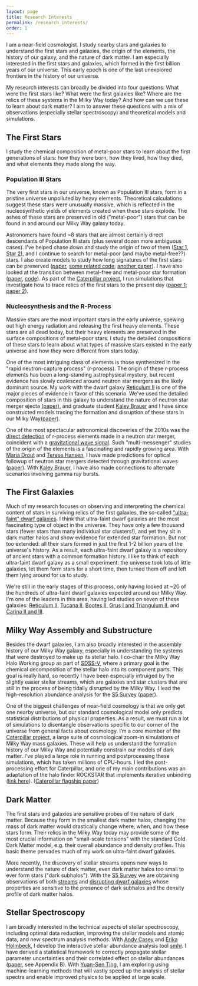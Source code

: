 ```yaml
---
layout: page
title: Research Interests
permalink: /research_interests/
order: 1
---
```

I am a near-field cosmologist.
I study nearby stars and galaxies to understand the first stars and galaxies, the origin of the elements, the history of our galaxy, and the nature of dark matter.
I am especially interested in the first stars and galaxies, which formed in the first billion years of our universe.
This early epoch is one of the last unexplored frontiers in the history of our universe.

My research interests can broadly be divided into four questions: What were the first stars like? What were the first galaxies like? Where are the relics of these systems in the Milky Way today? And how can we use these to learn about dark matter?
I aim to answer these questions with a mix of observations (especially stellar spectroscopy) and theoretical models and simulations.


## The First Stars

I study the chemical composition of metal-poor stars to learn about the first generations of stars: how they were born, how they lived, how they died, and what elements they made along the way.

### Population III Stars
The very first stars in our universe, known as Population III stars, form in a pristine universe unpolluted by heavy elements.
Theoretical calculations suggest these stars were unusually massive, which is reflected in the nucleosynthetic yields of elements created when these stars explode.
The ashes of these stars are preserved in old ("metal-poor") stars that can be found in and around our Milky Way galaxy today.

Astronomers have found ~8 stars that are almost certainly direct descendants of Population III stars (plus several dozen more ambiguous cases).
I've helped chase down and study the origin of two of them ([Star 1](https://arxiv.org/abs/1507.01973), [Star 2](https://arxiv.org/abs/1810.01228)), and I continue to search for metal-poor (and maybe metal-free??) stars.
I also create models to study how long signatures of the first stars can be preserved ([paper](https://arxiv.org/abs/1508.06137), [some related code](https://github.com/alexji/SN_model); [another paper](https://arxiv.org/abs/1801.05044)).
I have also looked at the transition between metal-free and metal-poor star formation ([paper](https://arxiv.org/abs/1307.2239), [code](https://github.com/alexji/dust)).
As part of the [Caterpillar project](http://www.caterpillarproject.org), I run simulations that investigate how to trace relics of the first stars to the present day ([paper 1](https://arxiv.org/abs/1611.00759); [paper 2](https://arxiv.org/abs/1712.03967)).

### Nucleosynthesis and the R-Process

Massive stars are the most important stars in the early universe, spewing out high energy radiation and releasing the first heavy elements.
These stars are all dead today, but their heavy elements are preserved in the surface compositions of metal-poor stars.
I study the detailed compositions of these stars to learn about what types of massive stars existed in the early universe and how they were different from stars today.

One of the most intriguing class of elements is those synthesized in the "rapid neutron-capture process" (r-process).
The origin of these r-process elements has been a long-standing astrophysical mystery, but recent evidence has slowly coalesced around neutron star mergers as the likely dominant source.
My work with the dwarf galaxy [Reticulum II](https://www.nature.com/articles/nature17425) is one of the major pieces of evidence in favor of this scenario.
We've used the detailed composition of stars in this galaxy to understand the nature of neutron star merger ejecta [(paper)](https://arxiv.org/abs/1802.07272),
and graduate student [Kaley Brauer](http://www.mit.edu/~kbrauer/) and I have since constructed models tracing the formation and disruption of these stars in our Milky Way[(paper)](https://arxiv.org/abs/1809.05539).

One of the most spectacular astronomical discoveries of the 2010s was the [direct detection](https://arxiv.org/abs/1710.05443) of r-process elements made in a neutron star merger, coincident with a [gravitational wave signal](https://journals.aps.org/prl/abstract/10.1103/PhysRevLett.119.161101).
Such "multi-messenger" studies of the origin of the elements is a fascinating and rapidly growing area.
With [Maria Drout](https://www.astro.utoronto.ca/~drout/) and [Terese Hansen](https://www.teresehansen.com/), I have made predictions for optical followup of neutron star mergers detected through gravitational waves ([paper](https://arxiv.org/abs/1905.01814)).
With [Kaley Brauer](http://www.mit.edu/~kbrauer/), I have also made connections to alternate scenarios involving gamma ray bursts.



## The First Galaxies

Much of my research focuses on observing and interpreting the chemical content of stars in surviving relics of the first galaxies, the so-called ["ultra-faint" dwarf galaxies](https://ui.adsabs.harvard.edu/abs/2019ARA%26A..57..375S/abstract).
I think that ultra-faint dwarf galaxies are the most fascinating type of object in the universe.
They have only a few thousand stars (fewer stars than many individual star clusters!), and yet they sit in dark matter halos and show evidence for extended star formation.
But not too extended: all their stars formed in just the first 1-2 billion years of the universe's history.
As a result, each ultra-faint dwarf galaxy is a repository of ancient stars with a common formation history.
I like to think of each ultra-faint dwarf galaxy as a small experiment:
the universe took lots of little galaxies, let them form stars for a short time, then turned them off and left them lying around for us to study.

We're still in the early stages of this process, only having looked at ~20 of the hundreds of ultra-faint dwarf galaxies expected around our Milky Way.
I'm one of the leaders in this area, having led studies on seven of these galaxies:
[Reticulum II](https://www.nature.com/articles/nature17425),
[Tucana II](https://arxiv.org/abs/1609.02915),
[Bootes II](https://arxiv.org/abs/1510.07632),
[Grus I and Triangulum II](https://arxiv.org/abs/1809.02182),
and [Carina II and III](https://arxiv.org/abs/1912.04963).



## Milky Way Assembly and Substructure

Besides the dwarf galaxies, I am also broadly interested in the assembly history of our Milky Way galaxy, especially in understanding the systems that were destroyed to make up its stellar halo.
I co-chair the Milky Way Halo Working group as part of [SDSS-V](https://www.sdss5.org/), where a primary goal is the chemical decomposition of the stellar halo into its component parts.
This goal is really hard, so recently I have been especially intruiged by the slightly easier stellar streams, which are galaxies and star clusters that are still in the process of being tidally disrupted by the Milky Way.
I lead the high-resolution abundance analysis for the [S5 Survey](https://s5collab.github.io/) ([paper](https://arxiv.org/abs/2008.07568)).

One of the biggest challenges of near-field cosmology is that we only get one nearby universe, but our standard cosmological model only predicts statistical distributions of physical properties.
As a result, we must run a lot of simulations to disentangle observations specific to our corner of the universe from general facts about cosmology.
I’m a core member of the [Caterpillar project](http://www.caterpillarproject.org/), a large suite of cosmological zoom-in simulations of Milky Way mass galaxies. These will help us understand the formation history of our Milky Way and potentially constrain our models of dark matter. I’ve played a large role in running and postprocessing these simulations, which has taken millions of CPU-hours. I led the post-processing effort for Caterpillar, and one of my main contributions was an adaptation of the halo finder ROCKSTAR that implements iterative unbinding ([link here](https://bitbucket.org/alexji/rockstar)). ([Caterpillar flagship paper](https://arxiv.org/abs/1509.01255))



## Dark Matter

The first stars and galaxies are sensitive probes of the nature of dark matter.
Because they form in the smallest dark matter halos, changing the mass of dark matter would drastically change where, when, and how these stars form.
Their relics in the Milky Way today may provide some of the most crucial information on "small-scale tensions" with the standard Cold Dark Matter model, e.g. their overall abundance and density profiles.
This basic theme pervades much of my work on ultra-faint dwarf galaxies.

More recently, the discovery of stellar streams opens new ways to understand the nature of dark matter, even dark matter halos too small to ever form stars ("dark subhalos").
With the [S5 Survey](https://s5collab.github.io/) we are obtaining observations of both [streams](https://arxiv.org/abs/2006.10763) and [disrupting dwarf galaxies](https://arxiv.org/abs/2008.07568)
whose properties are sensitive to the presence of dark subhalos and the density profile of dark matter halos.



## Stellar Spectroscopy

I am broadly interested in the technical aspects of stellar spectroscopy, including optimal data reduction, improving the stellar models and atomic data, and new spectrum analysis methods.
With [Andy Casey](https://astrowizici.st/) and [Erika Holmbeck](https://eholmbeck.github.io/), I develop the interactive stellar abundance analysis tool [smhr](https://github.com/andycasey/smhr).
I have derived a statistical framework to correctly propagate stellar parameter uncertainties and their correlated effect on stellar abundances ([paper](https://arxiv.org/abs/2008.07568), see Appendix B).
With [Yuan-Sen Ting](https://www.sns.ias.edu/~ting/), I am exploring using machine-learning methods that will vastly speed up the analysis of stellar spectra and enable improved physics to be applied at large scale.
